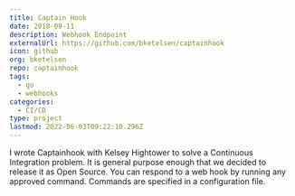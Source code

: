 ```yaml
---
title: Captain Hook
date: 2018-09-11
description: Webhook Endpoint
externalUrl: https://github.com/bketelsen/captainhook
icon: github
org: bketelsen
repo: captainhook
tags:
  - go
  - webhooks
categories:
  - CI/CD
type: project
lastmod: 2022-06-03T09:22:10.296Z
---
```


I wrote Captainhook with Kelsey Hightower to solve a Continuous Integration problem.  It is general purpose enough that we decided to release it as Open Source.  You can respond to a web hook by running any approved command.  Commands are specified in a configuration file.
